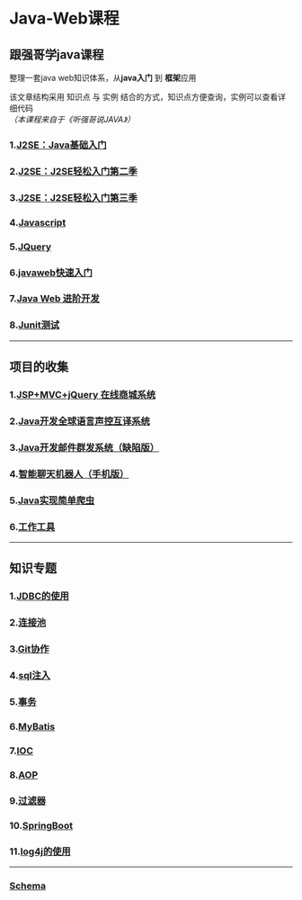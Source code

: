 # Java-Web课程
## 跟强哥学java课程  

整理一套java web知识体系，从**java入门** 到 **框架**应用  

该文章结构采用 知识点 与 实例 结合的方式，知识点方便查询，实例可以查看详细代码  
*（本课程来自于《听强哥说JAVA》）*  

### 1.[J2SE：Java基础入门](doc/J2SE.md)
### 2.[J2SE：J2SE轻松入门第二季](doc/J2SE_2.md)
### 3.[J2SE：J2SE轻松入门第三季](doc/J2SE_3.md)  
### 4.[Javascript](doc/Javascript.md)  
### 5.[JQuery](doc/JQuery.md)  
### 6.[javaweb快速入门](doc/javaweb_ABC.md)    

### 7.[Java Web 进阶开发](doc/javaweb_Advanced.md)  

### 8.[Junit测试](doc/Junit.md)   



---

## 项目的收集  

### 1.[JSP+MVC+jQuery 在线商城系统](proDoc/OnlineMall.md)  

 ### 2.[Java开发全球语言声控互译系统](proDoc/trans.md)  

### 3.[Java开发邮件群发系统（缺陷版）](proDoc/Mass.md)  

### 4.[智能聊天机器人（手机版）](proDoc/Robot.md)      

### 5.[Java实现简单爬虫](proDoc/Crawler.md)     

### 6.[工作工具](SourceCode\WorkTools)  

---

## 知识专题  

### 1.[JDBC的使用](knowDoc/jdbc.md)    

### 2.[连接池](knowDoc/connPool.md)   

### 3.[Git协作](knowDoc/git.md)    

### 4.[sql注入](knowDoc/injection.md)      

### 5.[事务](knowDoc/transaction.md)     

### 6.[MyBatis](knowDoc/myBatis.md)      

### 7.[IOC](knowDoc/ioc.md)      

### 8.[AOP](knowDoc/aop.md)       

### 9.[过滤器](knowDoc/interceptor.md)  

### 10.[SpringBoot](knowDoc/springboot.md)

### 11.[log4j的使用](knowDoc/log4j.md)   

---

### 

###  [Schema](knowDoc/Schema.md)